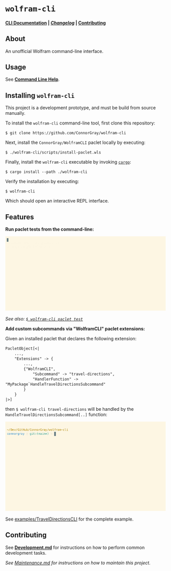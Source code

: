 # `wolfram-cli`

#### [CLI Documentation](./docs/CommandLineHelp.md) | [*Changelog*](./docs/CHANGELOG.md) | [Contributing](#contributing)

## About

An unofficial Wolfram command-line interface.

## Usage

See [**Command Line Help**](./docs/CommandLineHelp.md).

## Installing `wolfram-cli`

This project is a development prototype, and must be build from source manually.

To install the `wolfram-cli` command-line tool, first clone this repository:

```shell
$ git clone https://github.com/ConnorGray/wolfram-cli
```

Next, install the `ConnorGray/WolframCLI` paclet locally by executing:

```shell
$ ./wolfram-cli/scripts/install-paclet.wls
```

Finally, install the `wolfram-cli` executable by invoking
[`cargo`](https://doc.rust-lang.org/cargo/):

```shell
$ cargo install --path ./wolfram-cli
```

Verify the installation by executing:

```shell
$ wolfram-cli
```

Which should open an interactive REPL interface.


## Features

**Run paclet tests from the command-line:**

![`wolfram-paclet-test` output](./docs/media/wolfram-paclet-test-output.gif)

*See also: [`$ wolfram-cli paclet test`](./docs/CommandLineHelp.md#wolfram-cli-paclet-test)*

**Add custom subcommands via "WolframCLI" paclet extensions:**

Given an installed paclet that declares the following extension:

```wolfram
PacletObject[<|
    ...,
    "Extensions" -> {
        ...,
        {"WolframCLI",
            "Subcommand" -> "travel-directions",
            "HandlerFunction" -> "MyPackage`HandleTravelDirectionsSubcommand"
        }
    }
|>]
```

then `$ wolfram-cli travel-directions` will be handled by the
`HandleTravelDirectionsSubcommand[..]` function:

![`wolfram-cli travel-directions` output](./docs/media/wolfram-travel-directions-output.gif)

See [examples/TravelDirectionsCLI](./examples/TravelDirectionsCLI/) for the
complete example.


## Contributing

See [**Development.md**](./docs/Development.md) for instructions on how to perform
common development tasks.

*See [Maintenance.md](./docs/Maintenance.md) for instructions on how to maintain
this project.*